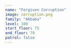 ```yaml
---
name: "Forgiven Corruption"
image: corruption.png
family: "Akbaba"
level: 100
start_floor: 75
end_floor: 79
patrol: false
---
```

